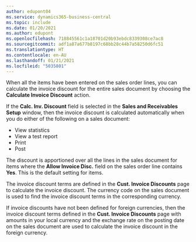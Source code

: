 ```yaml
---
author: edupont04
ms.service: dynamics365-business-central
ms.topic: include
ms.date: 01/20/2021
ms.author: edupont
ms.openlocfilehash: 718845561c1a18701d20b93ebdc8339308ce7ac8
ms.sourcegitcommit: adf1a87a677b8197c68bb28c44b7a58250d6fc51
ms.translationtype: HT
ms.contentlocale: en-AU
ms.lasthandoff: 01/21/2021
ms.locfileid: "5035801"
---
```

When all the items have been entered on the sales order lines, you can calculate the invoice discount for the entire sales document by choosing the **Calculate Invoice Discount** action.

If the **Calc. Inv. Discount** field is selected in the **Sales and Receivables Setup** window, then the invoice discount is calculated automatically when you do either of the following on a sales document:

* View statistics
* View a test report
* Print
* Post

The discount is apportioned over all the lines in the sales document for items where the **Allow Invoice Disc.** field on the sales order line contains **Yes**. This is the default setting for items.

The invoice discount terms are defined in the **Cust. Invoice Discounts** page to calculate the invoice discount. The currency code on the sales document is used to find the invoice discount terms in the corresponding currency.

If invoice discounts have not been defined for foreign currencies, then the invoice discount terms defined in the **Cust. Invoice Discounts** page with amounts in your local currency and the exchange rate on the posting date on the sales document are used to calculate the invoice discount in the foreign currency.
